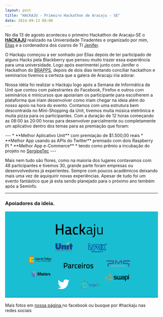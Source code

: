 ```yaml
---
layout: post
title: "HACKAJU - Primeiro Hackathon de Aracaju - SE"
date: 2014-09-13 08:00
---
```


<p class="text-post">
    No dia 13 de agosto aconteceu o primeiro Hackathon de Aracaju-SE o <a href="https://hackaju.com.br"><b>HACKAJU</b></a> realizado na Universidade Tiradentes e organizado por mim, 
    <a href="https://github.com/eliasdevelop">Elias</a> e a cordenadora dos cusros de TI <a href="http://lattes.cnpq.br/9297698513235759">Jenifer</a>.
</p>
<p class="text-post">
	O Hackaju começou a ser sonhado por Elias depois de ter participado de alguns Hacks pela Blackberry que pensou muito trazer essa experiência para uma universidade. Logo após exerimentei junto com Jenifer o Hackathon do <a href="http://brappsbrasil.com/">BRAPPS</a>, depois de dois dias tentando conciliar hackathon e seminarios tivemos a certeza que a galera de Aracaju iria adorar.
</p>
<p class="text-post">
	Nossa idéia foi realizar o Hackaju logo após a Semana de Informática da Unit que contou com palestrantes do Facebook, Firefox e outros com seminários e minicursos que apoiariam os participante para escolherem a plataforma que iriam desenvolver como iriam chegar na ideia além do nosso apoio na hora do evento. 
	Contamos com uma estrutura bem descontraida no Mini-Shopping da Unit, tivemos muita música eletrônica e muita pizza para os participantes. Com a duração de 12 horas começando as 08:00 às 20:00 horas para desenvolver parcialmente ou completamente um aplicativo dentro dos temas para as premiação que foram:
</p>
---
* **Melhor Aplicativo Unit** com premiação de $1.500,00 reais
* **Melhor App usando as APIs do Twitter** premiado com dois Raspberry PI
* **Melhor App e-Commerce** * tendo como prêmio a incubação do projeto no <a href="http://www.sergipetec.se.gov.br/">SergipeTec</a>
---

<p class="text-post">
	Mais nem tudo são flores, como na maioria dos lugares contavamos com 48 participantes e tivemos 30, grande parte foram empresas ou desenvolvedores já experientes. Sempre com poucos acadêmicos deixando mais uma vez de aquiquirir novas experiências. Apesar de tudo foi um evento fantástico que já esta sendo planejado para o próximo ano tembém após a Seminfo.
</p>

---
<h3>
    Apoiadores da ideia.
</h3>
<div>
	<img src="/public/img/talk_hackaju.png" alt="Parceiros do HACKAJU">
</div>

<p>Mais fotos em <a href="https://www.facebook.com/hackaju">nossa página </a> no facebook ou busque por #hackaju nas redes sociais</p>
